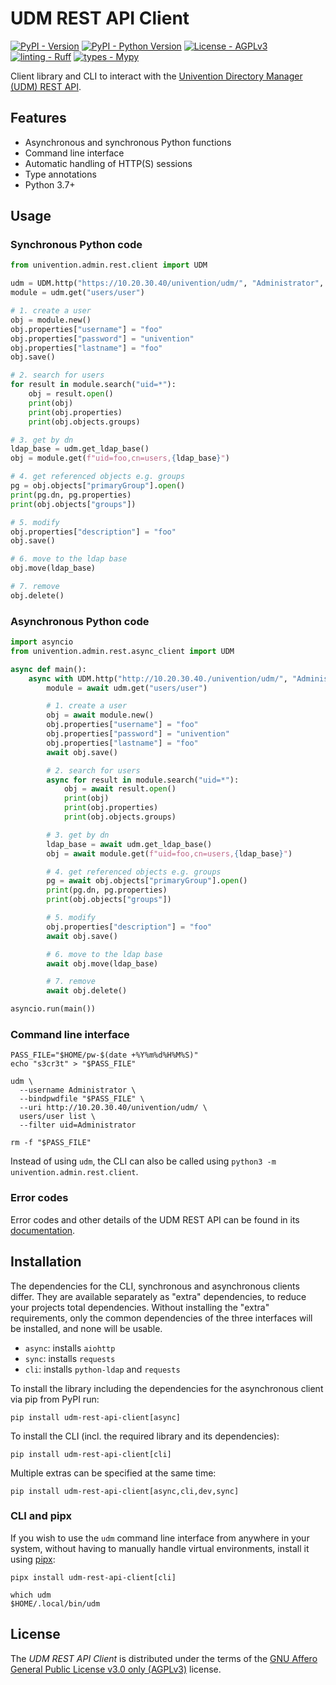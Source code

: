 # UDM REST API Client

[![PyPI - Version](https://img.shields.io/pypi/v/udm-rest-api-client.svg?logo=pypi&label=PyPI&logoColor=gold)](https://pypi.python.org/pypi/udm-rest-api-client/)
[![PyPI - Python Version](https://img.shields.io/pypi/pyversions/udm-rest-api-client.svg?logo=python&label=Python&logoColor=gold)](https://pypi.python.org/pypi/udm-rest-api-client)
[![License - AGPLv3](https://img.shields.io/github/license/univention/univention-corporate-server)](https://github.com/univention/univention-corporate-server/blob/5.2-0/LICENSE)
[![linting - Ruff](https://img.shields.io/endpoint?url=https://raw.githubusercontent.com/charliermarsh/ruff/main/assets/badge/v2.json)](https://github.com/astral-sh/ruff)
[![types - Mypy](https://img.shields.io/badge/types-Mypy-blue.svg)](https://github.com/python/mypy)

Client library and CLI to interact with the [Univention Directory Manager (UDM) REST API](https://docs.software-univention.de/developer-reference/latest/en/udm/rest-api.html).

## Features

* Asynchronous and synchronous Python functions
* Command line interface
* Automatic handling of HTTP(S) sessions
* Type annotations
* Python 3.7+

## Usage

### Synchronous Python code

```python
from univention.admin.rest.client import UDM

udm = UDM.http("https://10.20.30.40/univention/udm/", "Administrator", "s3cr3t")
module = udm.get("users/user")

# 1. create a user
obj = module.new()
obj.properties["username"] = "foo"
obj.properties["password"] = "univention"
obj.properties["lastname"] = "foo"
obj.save()

# 2. search for users
for result in module.search("uid=*"):
    obj = result.open()
    print(obj)
    print(obj.properties)
    print(obj.objects.groups)

# 3. get by dn
ldap_base = udm.get_ldap_base()
obj = module.get(f"uid=foo,cn=users,{ldap_base}")

# 4. get referenced objects e.g. groups
pg = obj.objects["primaryGroup"].open()
print(pg.dn, pg.properties)
print(obj.objects["groups"])

# 5. modify
obj.properties["description"] = "foo"
obj.save()

# 6. move to the ldap base
obj.move(ldap_base)

# 7. remove
obj.delete()
```

### Asynchronous Python code

```python
import asyncio
from univention.admin.rest.async_client import UDM

async def main():
    async with UDM.http("http://10.20.30.40./univention/udm/", "Administrator", "s3cr3t") as udm:
        module = await udm.get("users/user")

        # 1. create a user
        obj = await module.new()
        obj.properties["username"] = "foo"
        obj.properties["password"] = "univention"
        obj.properties["lastname"] = "foo"
        await obj.save()

        # 2. search for users
        async for result in module.search("uid=*"):
            obj = await result.open()
            print(obj)
            print(obj.properties)
            print(obj.objects.groups)

        # 3. get by dn
        ldap_base = await udm.get_ldap_base()
        obj = await module.get(f"uid=foo,cn=users,{ldap_base}")

        # 4. get referenced objects e.g. groups
        pg = await obj.objects["primaryGroup"].open()
        print(pg.dn, pg.properties)
        print(obj.objects["groups"])

        # 5. modify
        obj.properties["description"] = "foo"
        await obj.save()

        # 6. move to the ldap base
        await obj.move(ldap_base)

        # 7. remove
        await obj.delete()

asyncio.run(main())
```

### Command line interface

```shell
PASS_FILE="$HOME/pw-$(date +%Y%m%d%H%M%S)"
echo "s3cr3t" > "$PASS_FILE"

udm \
  --username Administrator \
  --bindpwdfile "$PASS_FILE" \
  --uri http://10.20.30.40/univention/udm/ \
  users/user list \
  --filter uid=Administrator

rm -f "$PASS_FILE"
```

Instead of using `udm`, the CLI can also be called using `python3 -m univention.admin.rest.client`.

### Error codes

Error codes and other details of the UDM REST API can be found in its [documentation](https://docs.software-univention.de/developer-reference/latest/en/udm/rest-api.html#api-error-codes).

## Installation

The dependencies for the CLI, synchronous and asynchronous clients differ.
They are available separately as "extra" dependencies, to reduce your projects total dependencies.
Without installing the "extra" requirements, only the common dependencies of the three interfaces will be installed, and none will be usable.

* `async`: installs `aiohttp`
* `sync`: installs `requests`
* `cli`: installs `python-ldap` and `requests`

To install the library including the dependencies for the asynchronous client via pip from PyPI run:

```shell
pip install udm-rest-api-client[async]
```

To install the CLI (incl. the required library and its dependencies):

```shell
pip install udm-rest-api-client[cli]
```

Multiple extras can be specified at the same time:

```shell
pip install udm-rest-api-client[async,cli,dev,sync]
```

### CLI and pipx

If you wish to use the `udm` command line interface from anywhere in your system,
without having to manually handle virtual environments,
install it using [pipx](https://pipx.pypa.io):

```shell
pipx install udm-rest-api-client[cli]
```

```shell
which udm
$HOME/.local/bin/udm
```

## License

The _UDM REST API Client_ is distributed under the terms of the [GNU Affero General Public License v3.0 only (AGPLv3)](https://spdx.org/licenses/AGPL-3.0-only.html) license.
